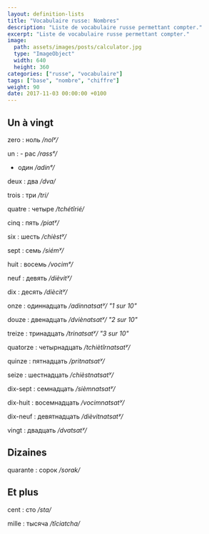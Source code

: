 ```yaml
---
layout: definition-lists
title: "Vocabulaire russe: Nombres"
description: "Liste de vocabulaire russe permettant compter."
excerpt: "Liste de vocabulaire russe permettant compter."
image:
  path: assets/images/posts/calculator.jpg
  type: "ImageObject"
  width: 640
  height: 360
categories: ["russe", "vocabulaire"]
tags: ["base", "nombre", "chiffre"]
weight: 90
date: 2017-11-03 00:00:00 +0100
---
```


## Un à vingt

zero
: ноль
*/nolʸ/*

un
: - рас
  */rassᵉ/*

  - один
  */adinᵉ/*

deux
: два
*/dva/*

trois
: три
*/tri/*

quatre
: четыре
*/tchétîrié/*

cinq
: пять
*/piatʸ/*

six
: шесть
*/chièstʸ/*

sept
: семь
*/siémʸ/*

huit
: восемь
*/vocimᵉ/*

neuf
: девять
*/dièvitʸ/*

dix
: десять
*/diècitʸ/*

onze
: одиннадцать
*/adinnatsatʸ/ "1 sur 10"*

douze
: двенадцать
*/dviènatsatʸ/ "2 sur 10"*

treize
: тринадцать
*/trinatsatʸ/ "3 sur 10"*

quatorze
: четырнадцать
*/tchiètîrnatsatʸ/*

quinze
: пятнадцать
*/pritnatsatʸ/*

seize
: шестнадцать
*/chièstnatsatʸ/*

dix-sept
: семнадцать
*/sièmnatsatʸ/*

dix-huit
: восемнадцать
*/vocimnatsatʸ/*

dix-neuf
: девятнадцать
*/dièvitnatsatʸ/*

vingt
: двадцать
*/dvatsatʸ/*


## Dizaines

quarante
: сорок
*/sorak/*


## Et plus

cent
: сто
*/sta/*

mille
: тысяча
*/tîciatcha/*
